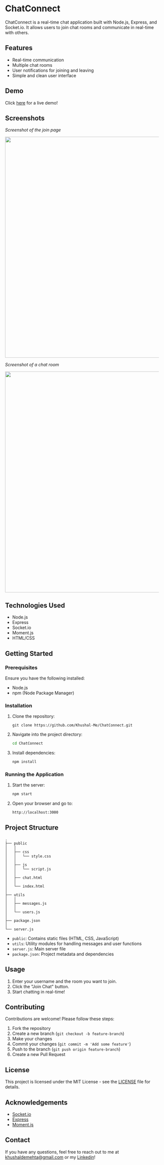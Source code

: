 # ChatConnect

ChatConnect is a real-time chat application built with Node.js, Express, and Socket.io. It allows users to join chat rooms and communicate in real-time with others.

## Features

- Real-time communication
- Multiple chat rooms
- User notifications for joining and leaving
- Simple and clean user interface

## Demo

Click [here](https://chat-connect.glitch.me/) for a live demo!

## Screenshots


*Screenshot of the join page*

<img width="720" src="https://github.com/user-attachments/assets/e0f401e8-6d50-4d73-b20a-a09db4791743">



*Screenshot of a chat room*

<img width="720" src="https://github.com/user-attachments/assets/39e4cfab-10d3-4711-b3ae-8451ffc7c851">



## Technologies Used

- Node.js
- Express
- Socket.io
- Moment.js
- HTML/CSS

## Getting Started

### Prerequisites

Ensure you have the following installed:

- Node.js
- npm (Node Package Manager)

### Installation

1. Clone the repository:

   ```console
   git clone https://github.com/Khushal-Me/ChatConnect.git
   ```

2. Navigate into the project directory:

   ```bash
   cd ChatConnect
   ```

3. Install dependencies:

   ```bash
   npm install
   ```

### Running the Application

1. Start the server:

   ```bash
   npm start
   ```

2. Open your browser and go to:

   ```bash
   http://localhost:3000
   ```

## Project Structure

```plaintext
.
├── public
│   │ 
│   ├── css
│   │   └── style.css
│   │ 
│   ├── js
│   │   └── script.js
│   │ 
│   ├── chat.html
│   │ 
│   └── index.html
│ 
├── utils
│   │ 
│   ├── messages.js
│   │ 
│   └── users.js
│ 
├── package.json
│ 
└── server.js

```

- `public`: Contains static files (HTML, CSS, JavaScript)
- `utils`: Utility modules for handling messages and user functions
- `server.js`: Main server file
- `package.json`: Project metadata and dependencies

## Usage

1. Enter your username and the room you want to join.
2. Click the "Join Chat" button.
3. Start chatting in real-time!

## Contributing

Contributions are welcome! Please follow these steps:

1. Fork the repository
2. Create a new branch (`git checkout -b feature-branch`)
3. Make your changes
4. Commit your changes (`git commit -m 'Add some feature'`)
5. Push to the branch (`git push origin feature-branch`)
6. Create a new Pull Request

## License

This project is licensed under the MIT License - see the [LICENSE](LICENSE) file for details.

## Acknowledgements

- [Socket.io](https://socket.io/)
- [Express](https://expressjs.com/)
- [Moment.js](https://momentjs.com/)

## Contact

If you have any questions, feel free to reach out to me at khushaldemehta@gmail.com or my [Linkedin](https://www.linkedin.com/in/khushal-mehta/)!
